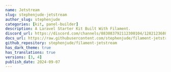 ```yaml
---
name: Jetstream
slug: stephenjude-jetstream
author_slug: stephenjude
categories: [kit, panel-builder]
description: A Laravel Starter Kit Built With Filament.
discord_url: https://discord.com/channels/883083792112300104/1282123688853901332
docs_url: https://raw.githubusercontent.com/stephenjude/filament-jetstream/main/README.md
github_repository: stephenjude/filament-jetstream
has_dark_theme: true
has_translations: true
versions: [3, 4]
publish_date: 2024-09-07
---
```


